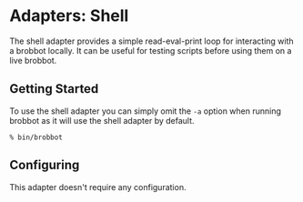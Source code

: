 # Adapters: Shell

The shell adapter provides a simple read-eval-print loop for interacting with a brobbot locally.
It can be useful for testing scripts before using them on a live brobbot.

## Getting Started

To use the shell adapter you can simply omit the `-a` option when running
brobbot as it will use the shell adapter by default.

    % bin/brobbot

## Configuring

This adapter doesn't require any configuration.
